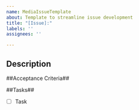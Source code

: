 ```yaml
---
name: MediaIssueTemplate
about: Template to streamline issue development
title: "[Issue]:"
labels: ''
assignees: ''

---
```


## Description ##

##Acceptance Criteria##

##Tasks##
- [ ] Task
